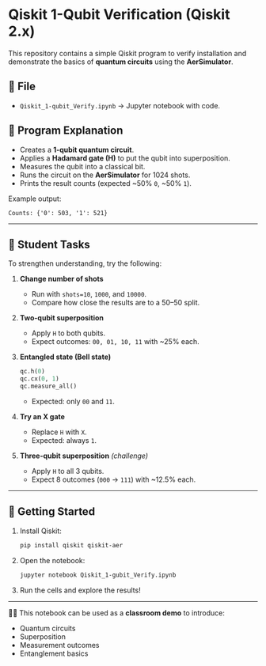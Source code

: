 # Qiskit 1-Qubit Verification (Qiskit 2.x)

This repository contains a simple Qiskit program to verify installation and demonstrate the basics of **quantum circuits** using the **AerSimulator**.

## 📂 File
- `Qiskit_1-qubit_Verify.ipynb` → Jupyter notebook with code.

## 📝 Program Explanation
- Creates a **1-qubit quantum circuit**.  
- Applies a **Hadamard gate (H)** to put the qubit into superposition.  
- Measures the qubit into a classical bit.  
- Runs the circuit on the **AerSimulator** for 1024 shots.  
- Prints the result counts (expected ~50% `0`, ~50% `1`).  

Example output:
```
Counts: {'0': 503, '1': 521}
```

---

## 🎯 Student Tasks
To strengthen understanding, try the following:

1. **Change number of shots**  
   - Run with `shots=10`, `1000`, and `10000`.  
   - Compare how close the results are to a 50–50 split.

2. **Two-qubit superposition**  
   - Apply `H` to both qubits.  
   - Expect outcomes: `00, 01, 10, 11` with ~25% each.

3. **Entangled state (Bell state)**  
   ```python
   qc.h(0)
   qc.cx(0, 1)
   qc.measure_all()
   ```
   - Expected: only `00` and `11`.

4. **Try an X gate**  
   - Replace `H` with `X`.  
   - Expected: always `1`.

5. **Three-qubit superposition** *(challenge)*  
   - Apply `H` to all 3 qubits.  
   - Expect 8 outcomes (`000` → `111`) with ~12.5% each.

---

## 🚀 Getting Started
1. Install Qiskit:
   ```bash
   pip install qiskit qiskit-aer
   ```
2. Open the notebook:
   ```bash
   jupyter notebook Qiskit_1-gubit_Verify.ipynb
   ```
3. Run the cells and explore the results!

---

👨‍🏫 This notebook can be used as a **classroom demo** to introduce:  
- Quantum circuits  
- Superposition  
- Measurement outcomes  
- Entanglement basics
